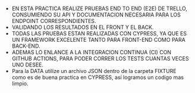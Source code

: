 - EN ESTA PRACTICA REALIZE PRUEBAS END TO END (E2E) DE TRELLO, CONSUMIENDO SU API Y  DOCUMENTACION NECESARIA PARA LOS ENDPOINT CORRESPONDIENTES.
- VALIDANDO LOS RESULTADOS EN EL FRONT Y EL BACK.
- TODAS LAS PRUEBAS ESTAN REALIZADAS CON CYPRESS, YA QUE ES UN FRAMEWORK EXCELENTE TANTO PARA FRONT-END COMO PARA BACK-END. 
- ADEMAS LO ENLANCE A LA INTEGRACION CONTINUA (CI) CON GITHUB ACTIONS, PARA PODER CORRER LOS TESTS CUANTAS VECES UNO DESEE.
- Para la DATA utilize un archivo JSON dentro de la carpeta FIXTURE como es de buena practica en CYPRESS, asi logramos un codigo mas limpio.
